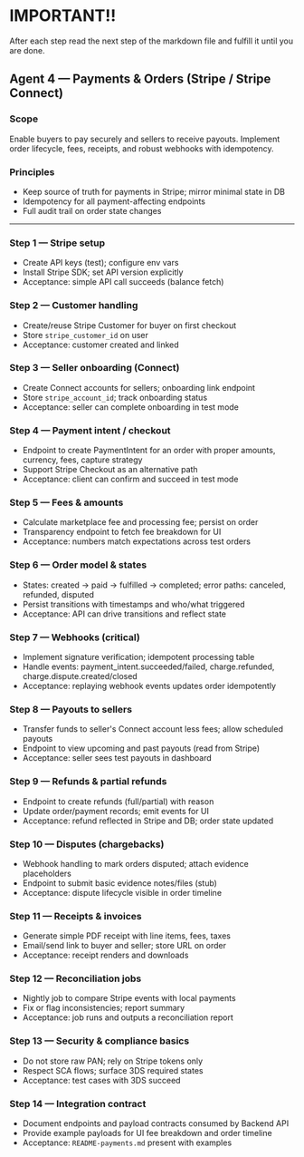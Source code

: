 # IMPORTANT!!
After each step read the next step of the markdown file  and fulfill it until you are done.

## Agent 4 — Payments & Orders (Stripe / Stripe Connect)

### Scope
Enable buyers to pay securely and sellers to receive payouts. Implement order lifecycle, fees, receipts, and robust webhooks with idempotency.

### Principles
- Keep source of truth for payments in Stripe; mirror minimal state in DB
- Idempotency for all payment-affecting endpoints
- Full audit trail on order state changes

---

### Step 1 — Stripe setup
- Create API keys (test); configure env vars
- Install Stripe SDK; set API version explicitly
- Acceptance: simple API call succeeds (balance fetch)

### Step 2 — Customer handling
- Create/reuse Stripe Customer for buyer on first checkout
- Store `stripe_customer_id` on user
- Acceptance: customer created and linked

### Step 3 — Seller onboarding (Connect)
- Create Connect accounts for sellers; onboarding link endpoint
- Store `stripe_account_id`; track onboarding status
- Acceptance: seller can complete onboarding in test mode

### Step 4 — Payment intent / checkout
- Endpoint to create PaymentIntent for an order with proper amounts, currency, fees, capture strategy
- Support Stripe Checkout as an alternative path
- Acceptance: client can confirm and succeed in test mode

### Step 5 — Fees & amounts
- Calculate marketplace fee and processing fee; persist on order
- Transparency endpoint to fetch fee breakdown for UI
- Acceptance: numbers match expectations across test orders

### Step 6 — Order model & states
- States: created → paid → fulfilled → completed; error paths: canceled, refunded, disputed
- Persist transitions with timestamps and who/what triggered
- Acceptance: API can drive transitions and reflect state

### Step 7 — Webhooks (critical)
- Implement signature verification; idempotent processing table
- Handle events: payment_intent.succeeded/failed, charge.refunded, charge.dispute.created/closed
- Acceptance: replaying webhook events updates order idempotently

### Step 8 — Payouts to sellers
- Transfer funds to seller's Connect account less fees; allow scheduled payouts
- Endpoint to view upcoming and past payouts (read from Stripe)
- Acceptance: seller sees test payouts in dashboard

### Step 9 — Refunds & partial refunds
- Endpoint to create refunds (full/partial) with reason
- Update order/payment records; emit events for UI
- Acceptance: refund reflected in Stripe and DB; order state updated

### Step 10 — Disputes (chargebacks)
- Webhook handling to mark orders disputed; attach evidence placeholders
- Endpoint to submit basic evidence notes/files (stub)
- Acceptance: dispute lifecycle visible in order timeline

### Step 11 — Receipts & invoices
- Generate simple PDF receipt with line items, fees, taxes
- Email/send link to buyer and seller; store URL on order
- Acceptance: receipt renders and downloads

### Step 12 — Reconciliation jobs
- Nightly job to compare Stripe events with local payments
- Fix or flag inconsistencies; report summary
- Acceptance: job runs and outputs a reconciliation report

### Step 13 — Security & compliance basics
- Do not store raw PAN; rely on Stripe tokens only
- Respect SCA flows; surface 3DS required states
- Acceptance: test cases with 3DS succeed

### Step 14 — Integration contract
- Document endpoints and payload contracts consumed by Backend API
- Provide example payloads for UI fee breakdown and order timeline
- Acceptance: `README-payments.md` present with examples


